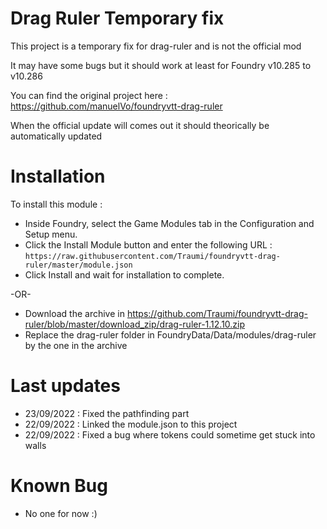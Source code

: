 # Drag Ruler Temporary fix
This project is a temporary fix for drag-ruler and is not the official mod

It may have some bugs but it should work at least for Foundry v10.285 to v10.286

You can find the original project here : https://github.com/manuelVo/foundryvtt-drag-ruler

When the official update will comes out it should theorically be automatically updated

# Installation

To install this module :

- Inside Foundry, select the Game Modules tab in the Configuration and Setup menu.
- Click the Install Module button and enter the following URL : `https://raw.githubusercontent.com/Traumi/foundryvtt-drag-ruler/master/module.json`
- Click Install and wait for installation to complete.

-OR-

- Download the archive in https://github.com/Traumi/foundryvtt-drag-ruler/blob/master/download_zip/drag-ruler-1.12.10.zip
- Replace the drag-ruler folder in FoundryData/Data/modules/drag-ruler by the one in the archive

# Last updates

- 23/09/2022 : Fixed the pathfinding part
- 22/09/2022 : Linked the module.json to this project
- 22/09/2022 : Fixed a bug where tokens could sometime get stuck into walls

# Known Bug

- No one for now :)